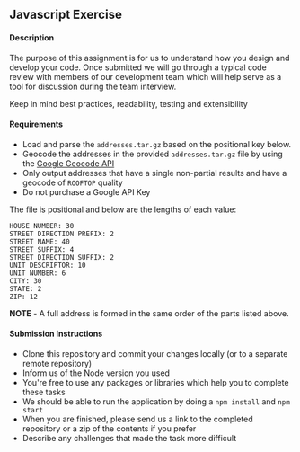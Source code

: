## Javascript Exercise

#### Description
The purpose of this assignment is for us to understand how you design and develop your code.  Once submitted we will go through a typical code review with members of our development team which will help serve as a tool for discussion during the team interview.

Keep in mind best practices, readability, testing and extensibility

#### Requirements

- Load and parse the `addresses.tar.gz` based on the positional key below.
- Geocode the addresses in the provided `addresses.tar.gz` file by using the [Google Geocode API](https://developers.google.com/maps/documentation/javascript/geocoding)
- Only output addresses that have a single non-partial results and have a geocode of `ROOFTOP` quality
- Do not purchase a Google API Key

The file is positional and below are the lengths of each value:

```
HOUSE NUMBER: 30
STREET DIRECTION PREFIX: 2
STREET NAME: 40
STREET SUFFIX: 4
STREET DIRECTION SUFFIX: 2
UNIT DESCRIPTOR: 10
UNIT NUMBER: 6
CITY: 30
STATE: 2
ZIP: 12
```
**NOTE** - A full address is formed in the same order of the parts listed above.

#### Submission Instructions
- Clone this repository and commit your changes locally (or to a separate remote repository)
- Inform us of the Node version you used
- You're free to use any packages or libraries which help you to complete these tasks
- We should be able to run the application by doing a `npm install` and `npm start`
- When you are finished, please send us a link to the completed repository or a zip of the contents if you prefer
- Describe any challenges that made the task more difficult
